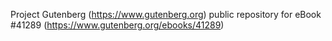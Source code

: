 Project Gutenberg (https://www.gutenberg.org) public repository for eBook #41289 (https://www.gutenberg.org/ebooks/41289)

